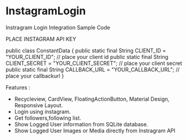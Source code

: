 # InstagramLogin
Instragram Login Integration Sample Code

PLACE INSTAGRAM API KEY

public class ConstantData
{
    public static final String CLIENT_ID = "YOUR_CLIENT_ID"; // place your client id
    public static final String CLIENT_SECRET = "YOUR_CLIENT_SECRET"; // place your client secret
    public static final String CALLBACK_URL = "YOUR_CALLBACK_URL"; // place your callbackurl
}


Features : 

* Recycleview, CardView, FloatingActionButton, Material Design, Responsive Layout.
* Login using instagram.
* Get followers,following list.
* Show Logged User information from SQLite database.
* Show Logged User Images or Media directly from Instragram API
